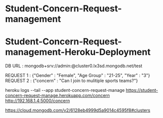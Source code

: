 # Student-Concern-Request-management
# Student-Concern-Request-management-Heroku-Deployment

DB URL : mongodb+srv://admin:<password>@cluster0.lx3sd.mongodb.net/test

REQUEST 1 : {"Gender"  : "Female", "Age Group" : "21-25", "Year" : "3"}
REQUEST 2 : {"concern" : "Can I join to mulitiple sports teams?"}

heroku logs --tail --app student-concern-request-manage
https://student-concern-request-manage.herokuapp.com/concern
http://192.168.1.4:5000/concern


https://cloud.mongodb.com/v2/6128eb4999d5a9014c4595f8#clusters